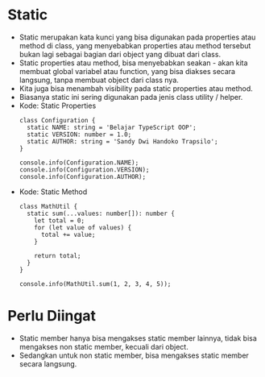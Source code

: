 # Static
* Static merupakan kata kunci yang bisa digunakan pada properties atau method di class, yang menyebabkan properties atau method tersebut bukan lagi sebagai bagian dari object yang dibuat dari class.
* Static properties atau method, bisa menyebabkan seakan - akan kita membuat global variabel atau function, yang bisa diakses secara langsung, tanpa membuat object dari class nya.
* Kita juga bisa menambah visibility pada static properties atau method.
* Biasanya static ini sering digunakan pada jenis class utility / helper.
* Kode: Static Properties
  ```TSX
  class Configuration {
    static NAME: string = 'Belajar TypeScript OOP';
    static VERSION: number = 1.0;
    static AUTHOR: string = 'Sandy Dwi Handoko Trapsilo';
  }

  console.info(Configuration.NAME);
  console.info(Configuration.VERSION);
  console.info(Configuration.AUTHOR);
  ```
* Kode: Static Method
  ```TSX
  class MathUtil {
    static sum(...values: number[]): number {
      let total = 0;
      for (let value of values) {
        total += value;
      }

      return total;
    }
  }

  console.info(MathUtil.sum(1, 2, 3, 4, 5));
  ```

# Perlu Diingat
* Static member hanya bisa mengakses static member lainnya, tidak bisa mengakses non static member, kecuali dari object.
* Sedangkan untuk non static member, bisa mengakses static member secara langsung.
